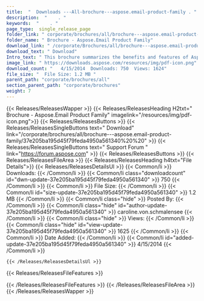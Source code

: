 ```yaml
---
title:  "  Downloads ---All-brochure---aspose.email-product-family . " 
description:  "    . " 
keywords:  "    . " 
page_type:  single_release_page
folder_link: " corporate/brochures/all/brochure---aspose.email-product-family/"
folder_name: " Brochure - Aspose.Email Product Family"
download_link: " /corporate/Brochures/all/brochure---aspose.email-product-family/37e205ba195d45f79feda4950a561340"
download_text: " Download"
Intro_text: " This brochure summarizes the benefits and features of Aspose.Email across all su..."
image_link: " https://downloads.aspose.com/resources/img/pdf-icon.png"
download_count: "   4/15/2014  Downloads: 750  Views: 1624"
file_size: "  File Size: 1.2 MB "
parent_path: "corporate/brochures/all"
section_parent_path: "corporate/brochures"
weight: 7 
---
```


{{< Releases/ReleasesWapper >}}
  {{< Releases/ReleasesHeading H2txt=" Brochure - Aspose.Email Product Family" imagelink="/resources/img/pdf-icon.png">}}
  {{< Releases/ReleasesButtons >}}
    {{< Releases/ReleasesSingleButtons text=" Download" link="/corporate/brochures/all/brochure---aspose.email-product-family/37e205ba195d45f79feda4950a561340%20%20" >}}
    {{< Releases/ReleasesSingleButtons text=" Support Forum " link="https://forum.aspose.com" >}}
  {{< Releases/ReleasesButtons >}}
  {{< Releases/ReleasesFileArea >}}
    {{< Releases/ReleasesHeading h4txt="File Details">}}
    {{< Releases/ReleasesDetailsUl >}}
            {{< Common/li  >}} Downloads: {{< /Common/li >}} 
      {{< Common/li class="downloadcount" id="dwn-update-37e205ba195d45f79feda4950a561340" >}} 750 {{< /Common/li >}} 
      {{< Common/li  >}} File Size: {{< /Common/li >}} 
      {{< Common/li id="size-update-37e205ba195d45f79feda4950a561340" >}} 1.2 MB {{< /Common/li >}} 
      {{< Common/li  class="hide" >}} Posted By: {{< /Common/li >}} 
      {{< Common/li class="hide" id="author-update-37e205ba195d45f79feda4950a561340" >}} caroline.von.schmalensee {{< /Common/li >}} 
      {{< Common/li class="hide"  >}} Views: {{< /Common/li >}} 
      {{< Common/li class="hide" id="view-update-37e205ba195d45f79feda4950a561340" >}} 1625 {{< /Common/li >}} 
      {{< Common/li  >}} Date Added: {{< /Common/li >}} 
      {{< Common/li id="added-update-37e205ba195d45f79feda4950a561340" >}} 4/15/2014 {{< /Common/li >}} 

    {{< /Releases/ReleasesDetailsUl >}}

  {{< Releases/ReleasesFileFeatures >}}
      
  {{< /Releases/ReleasesFileFeatures >}}
 {{< /Releases/ReleasesFileArea >}}
{{< /Releases/ReleasesWapper >}}


